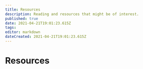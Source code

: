 ```yaml
---
title: Resources
description: Reading and resources that might be of interest.
published: true
date: 2021-04-21T19:01:23.615Z
tags: 
editor: markdown
dateCreated: 2021-04-21T19:01:23.615Z
---
```


# Resources